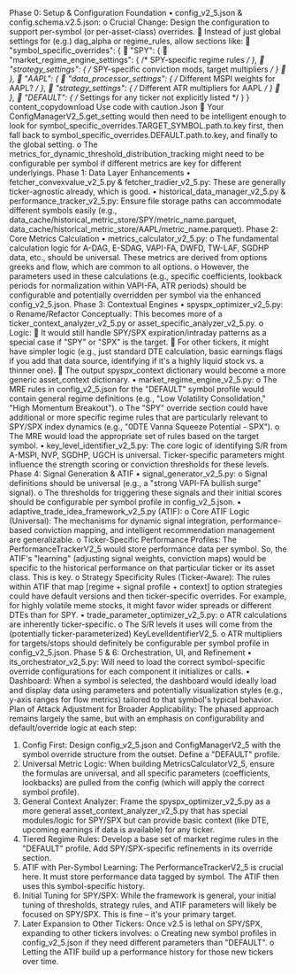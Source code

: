 Phase 0: Setup & Configuration Foundation
•	config_v2_5.json & config.schema.v2.5.json:
o	Crucial Change: Design the configuration to support per-symbol (or per-asset-class) overrides.
	Instead of just global settings for (e.g.) dag_alpha or regime_rules, allow sections like:
	"symbol_specific_overrides": {
	    "SPY": {
	        "market_regime_engine_settings": { /* SPY-specific regime rules */ },
	        "strategy_settings": { /* SPY-specific conviction mods, target multipliers */ }
	    },
	    "AAPL": {
	        "data_processor_settings": { /* Different MSPI weights for AAPL? */ },
	        "strategy_settings": { /* Different ATR multipliers for AAPL */ }
	    },
	    "DEFAULT": { /* Settings for any ticker not explicitly listed */ }
}
content_copydownload
Use code with caution.Json
	Your ConfigManagerV2_5.get_setting would then need to be intelligent enough to look for symbol_specific_overrides.TARGET_SYMBOL.path.to.key first, then fall back to symbol_specific_overrides.DEFAULT.path.to.key, and finally to the global setting.
o	The metrics_for_dynamic_threshold_distribution_tracking might need to be configurable per symbol if different metrics are key for different underlyings.
Phase 1: Data Layer Enhancements
•	fetcher_convexvalue_v2_5.py & fetcher_tradier_v2_5.py: These are generally ticker-agnostic already, which is good.
•	historical_data_manager_v2_5.py & performance_tracker_v2_5.py: Ensure file storage paths can accommodate different symbols easily (e.g., data_cache/historical_metric_store/SPY/metric_name.parquet, data_cache/historical_metric_store/AAPL/metric_name.parquet).
Phase 2: Core Metrics Calculation
•	metrics_calculator_v2_5.py:
o	The fundamental calculation logic for A-DAG, E-SDAG, VAPI-FA, DWFD, TW-LAF, SGDHP data, etc., should be universal. These metrics are derived from options greeks and flow, which are common to all options.
o	However, the parameters used in these calculations (e.g., specific coefficients, lookback periods for normalization within VAPI-FA, ATR periods) should be configurable and potentially overridden per symbol via the enhanced config_v2_5.json.
Phase 3: Contextual Engines
•	spyspx_optimizer_v2_5.py:
o	Rename/Refactor Conceptually: This becomes more of a ticker_context_analyzer_v2_5.py or asset_specific_analyzer_v2_5.py.
o	Logic:
	It would still handle SPY/SPX expiration/intraday patterns as a special case if "SPY" or "SPX" is the target.
	For other tickers, it might have simpler logic (e.g., just standard DTE calculation, basic earnings flags if you add that data source, identifying if it's a highly liquid stock vs. a thinner one).
	The output spyspx_context dictionary would become a more generic asset_context dictionary.
•	market_regime_engine_v2_5.py:
o	The MRE rules in config_v2_5.json for the "DEFAULT" symbol profile would contain general regime definitions (e.g., "Low Volatility Consolidation," "High Momentum Breakout").
o	The "SPY" override section could have additional or more specific regime rules that are particularly relevant to SPY/SPX index dynamics (e.g., "0DTE Vanna Squeeze Potential - SPX").
o	The MRE would load the appropriate set of rules based on the target symbol.
•	key_level_identifier_v2_5.py: The core logic of identifying S/R from A-MSPI, NVP, SGDHP, UGCH is universal. Ticker-specific parameters might influence the strength scoring or conviction thresholds for these levels.
Phase 4: Signal Generation & ATIF
•	signal_generator_v2_5.py:
o	Signal definitions should be universal (e.g., a "strong VAPI-FA bullish surge" signal).
o	The thresholds for triggering these signals and their initial scores should be configurable per symbol profile in config_v2_5.json.
•	adaptive_trade_idea_framework_v2_5.py (ATIF):
o	Core ATIF Logic (Universal): The mechanisms for dynamic signal integration, performance-based conviction mapping, and intelligent recommendation management are generalizable.
o	Ticker-Specific Performance Profiles: The PerformanceTrackerV2_5 would store performance data per symbol. So, the ATIF's "learning" (adjusting signal weights, conviction maps) would be specific to the historical performance on that particular ticker or its asset class. This is key.
o	Strategy Specificity Rules (Ticker-Aware): The rules within ATIF that map [regime + signal profile + context] to option strategies could have default versions and then ticker-specific overrides. For example, for highly volatile meme stocks, it might favor wider spreads or different DTEs than for SPY.
•	trade_parameter_optimizer_v2_5.py:
o	ATR calculations are inherently ticker-specific.
o	The S/R levels it uses will come from the (potentially ticker-parameterized) KeyLevelIdentifierV2_5.
o	ATR multipliers for targets/stops should definitely be configurable per symbol profile in config_v2_5.json.
Phase 5 & 6: Orchestration, UI, and Refinement
•	its_orchestrator_v2_5.py: Will need to load the correct symbol-specific override configurations for each component it initializes or calls.
•	Dashboard: When a symbol is selected, the dashboard would ideally load and display data using parameters and potentially visualization styles (e.g., y-axis ranges for flow metrics) tailored to that symbol's typical behavior.
Plan of Attack Adjustment for Broader Applicability:
The phased approach remains largely the same, but with an emphasis on configurability and default/override logic at each step:
1.	Config First: Design config_v2_5.json and ConfigManagerV2_5 with the symbol override structure from the outset. Define a "DEFAULT" profile.
2.	Universal Metric Logic: When building MetricsCalculatorV2_5, ensure the formulas are universal, and all specific parameters (coefficients, lookbacks) are pulled from the config (which will apply the correct symbol profile).
3.	General Context Analyzer: Frame the spyspx_optimizer_v2_5.py as a more general asset_context_analyzer_v2_5.py that has special modules/logic for SPY/SPX but can provide basic context (like DTE, upcoming earnings if data is available) for any ticker.
4.	Tiered Regime Rules: Develop a base set of market regime rules in the "DEFAULT" profile. Add SPY/SPX-specific refinements in its override section.
5.	ATIF with Per-Symbol Learning: The PerformanceTrackerV2_5 is crucial here. It must store performance data tagged by symbol. The ATIF then uses this symbol-specific history.
6.	Initial Tuning for SPY/SPX: While the framework is general, your initial tuning of thresholds, strategy rules, and ATIF parameters will likely be focused on SPY/SPX. This is fine – it's your primary target.
7.	Later Expansion to Other Tickers: Once v2.5 is lethal on SPY/SPX, expanding to other tickers involves:
o	Creating new symbol profiles in config_v2_5.json if they need different parameters than "DEFAULT".
o	Letting the ATIF build up a performance history for those new tickers over time.

